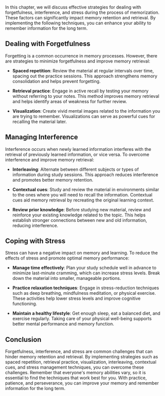 
In this chapter, we will discuss effective strategies for dealing with forgetfulness, interference, and stress during the process of memorization. These factors can significantly impact memory retention and retrieval. By implementing the following techniques, you can enhance your ability to remember information for the long term.

Dealing with Forgetfulness
--------------------------

Forgetting is a common occurrence in memory processes. However, there are strategies to minimize forgetfulness and improve memory retrieval:

* **Spaced repetition**: Review the material at regular intervals over time, spacing out the practice sessions. This approach strengthens memory consolidation and helps prevent forgetting.

* **Retrieval practice**: Engage in active recall by testing your memory without referring to your notes. This method improves memory retrieval and helps identify areas of weakness for further review.

* **Visualization**: Create vivid mental images related to the information you are trying to remember. Visualizations can serve as powerful cues for recalling the material later.

Managing Interference
---------------------

Interference occurs when newly learned information interferes with the retrieval of previously learned information, or vice versa. To overcome interference and improve memory retrieval:

* **Interleaving**: Alternate between different subjects or types of information during study sessions. This approach reduces interference and promotes better memory retention.

* **Contextual cues**: Study and review the material in environments similar to the ones where you will need to recall the information. Contextual cues aid memory retrieval by recreating the original learning context.

* **Review prior knowledge**: Before studying new material, review and reinforce your existing knowledge related to the topic. This helps establish stronger connections between new and old information, reducing interference.

Coping with Stress
------------------

Stress can have a negative impact on memory and learning. To reduce the effects of stress and promote optimal memory performance:

* **Manage time effectively**: Plan your study schedule well in advance to minimize last-minute cramming, which can increase stress levels. Break down the material into smaller, manageable portions.

* **Practice relaxation techniques**: Engage in stress-reduction techniques such as deep breathing, mindfulness meditation, or physical exercise. These activities help lower stress levels and improve cognitive functioning.

* **Maintain a healthy lifestyle**: Get enough sleep, eat a balanced diet, and exercise regularly. Taking care of your physical well-being supports better mental performance and memory function.

Conclusion
----------

Forgetfulness, interference, and stress are common challenges that can hinder memory retention and retrieval. By implementing strategies such as spaced repetition, retrieval practice, visualization, interleaving, contextual cues, and stress management techniques, you can overcome these challenges. Remember that everyone's memory abilities vary, so it is essential to find the techniques that work best for you. With practice, patience, and perseverance, you can improve your memory and remember information for the long term.
